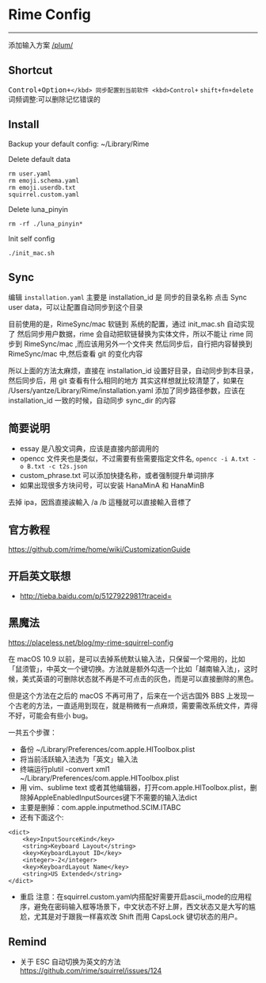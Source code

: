 # Rime Config

----
添加输入方案 [/plum/](https://github.com/rime/plum)
## Shortcut
<kbd>Control+Option+`</kbd> 同步配置到当前软件
<kbd>Control+`</kbd>
<kbd>`shift+fn+delete`</kbd> 词频调整:可以删除记忆错误的

## Install
Backup your default config: ~/Library/Rime


Delete default data
```
rm user.yaml
rm emoji.schema.yaml
rm emoji.userdb.txt
squirrel.custom.yaml
```

Delete luna_pinyin
```
rm -rf ./luna_pinyin*
```

Init self config
```
./init_mac.sh
```

## Sync
编辑 `installation.yaml` 主要是 installation_id 是 同步的目录名称
点击 Sync user data，可以让配置自动同步到这个目录

目前使用的是，RimeSync/mac 软链到 系统的配置，通过 init_mac.sh 自动实现了
然后同步用户数据，rime 会自动把软链替换为实体文件，所以不能让 rime 同步到 RimeSync/mac ,而应该用另外一个文件夹
然后同步后，自行把内容替换到 RimeSync/mac 中,然后查看 git 的变化内容

所以上面的方法太麻烦，直接在 installation_id 设置好目录，自动同步到本目录，然后同步后，用 git 查看有什么相同的地方
其实这样想就比较清楚了，如果在 /Users/yantze/Library/Rime/installation.yaml 添加了同步路径参数，应该在 installation_id 一致的时候，自动同步 sync_dir 的内容

## 简要说明
- essay 是八股文词典，应该是直接内部调用的
- opencc 文件夹也是类似，不过需要有些需要指定文件名, `opencc -i A.txt -o B.txt -c t2s.json`
- custom_phrase.txt 可以添加快捷名称，或者强制提升单词排序
- 如果出现很多方块问号，可以安装 HanaMinA 和 HanaMinB

去掉 ipa，因爲直接誒輸入 /a /b 這種就可以直接輸入音標了


## 官方教程
https://github.com/rime/home/wiki/CustomizationGuide

## 开启英文联想
- http://tieba.baidu.com/p/5127922981?traceid=

## 黑魔法
https://placeless.net/blog/my-rime-squirrel-config

在 macOS 10.9 以前，是可以去掉系统默认输入法，只保留一个常用的，比如「鼠须管」，中英文一个键切换。方法就是额外勾选一个比如「越南输入法」，这时候，美式英语的可删除状态就不再是不可点击的灰色，而是可以直接删除的黑色。

但是这个方法在之后的 macOS 不再可用了，后来在一个远古国外 BBS 上发现一个古老的方法，一直适用到现在，就是稍微有一点麻烦，需要需改系统文件，弄得不好，可能会有些小 bug。

一共五个步骤：

- 备份 ~/Library/Preferences/com.apple.HIToolbox.plist
- 将当前活跃输入法选为「英文」输入法
- 终端运行plutil -convert xml1 ~/Library/Preferences/com.apple.HIToolbox.plist
- 用 vim、sublime text 或者其他编辑器，打开com.apple.HIToolbox.plist，删除掉AppleEnabledInputSources键下不需要的输入法dict
- 主要是删掉：com.apple.inputmethod.SCIM.ITABC
- 还有下面这个:
```
<dict>
    <key>InputSourceKind</key>
    <string>Keyboard Layout</string>
    <key>KeyboardLayout ID</key>
    <integer>-2</integer>
    <key>KeyboardLayout Name</key>
    <string>US Extended</string>
</dict>
```
- 重启
注意：在squirrel.custom.yaml内搭配好需要开启ascii_mode的应用程序，避免在密码输入框等场景下，中文状态不好上屏，西文状态又是大写的尴尬，尤其是对于跟我一样喜欢改 Shift 而用 CapsLock 键切状态的用户。

## Remind
- 关于 ESC 自动切换为英文的方法 https://github.com/rime/squirrel/issues/124
